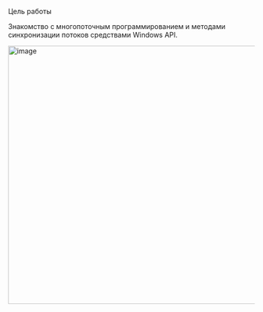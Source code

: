 Цель работы

Знакомство с многопоточным программированием и методами синхронизации потоков средствами Windows API.


<img width="527" alt="image" src="https://github.com/user-attachments/assets/ccc79819-9efa-4d80-a202-7da55dd5a585">
